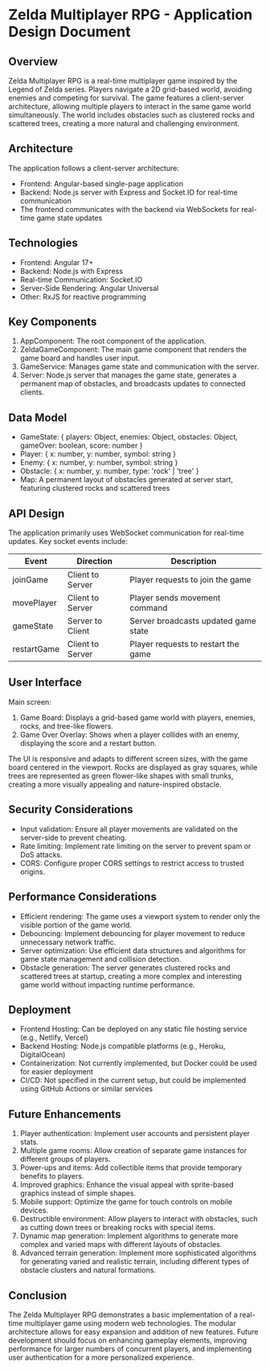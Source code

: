 # Zelda Multiplayer RPG - Application Design Document

## Overview
Zelda Multiplayer RPG is a real-time multiplayer game inspired by the Legend of Zelda series. Players navigate a 2D grid-based world, avoiding enemies and competing for survival. The game features a client-server architecture, allowing multiple players to interact in the same game world simultaneously. The world includes obstacles such as clustered rocks and scattered trees, creating a more natural and challenging environment.

## Architecture
The application follows a client-server architecture:
- Frontend: Angular-based single-page application
- Backend: Node.js server with Express and Socket.IO for real-time communication
- The frontend communicates with the backend via WebSockets for real-time game state updates

## Technologies
- Frontend: Angular 17+
- Backend: Node.js with Express
- Real-time Communication: Socket.IO
- Server-Side Rendering: Angular Universal
- Other: RxJS for reactive programming

## Key Components
1. AppComponent: The root component of the application.
2. ZeldaGameComponent: The main game component that renders the game board and handles user input.
3. GameService: Manages game state and communication with the server.
4. Server: Node.js server that manages the game state, generates a permanent map of obstacles, and broadcasts updates to connected clients.

## Data Model
- GameState: { players: Object, enemies: Object, obstacles: Object, gameOver: boolean, score: number }
- Player: { x: number, y: number, symbol: string }
- Enemy: { x: number, y: number, symbol: string }
- Obstacle: { x: number, y: number, type: 'rock' | 'tree' }
- Map: A permanent layout of obstacles generated at server start, featuring clustered rocks and scattered trees

## API Design
The application primarily uses WebSocket communication for real-time updates. Key socket events include:

| Event | Direction | Description |
|-------|-----------|-------------|
| joinGame | Client to Server | Player requests to join the game |
| movePlayer | Client to Server | Player sends movement command |
| gameState | Server to Client | Server broadcasts updated game state |
| restartGame | Client to Server | Player requests to restart the game |

## User Interface
Main screen:
1. Game Board: Displays a grid-based game world with players, enemies, rocks, and tree-like flowers.
2. Game Over Overlay: Shows when a player collides with an enemy, displaying the score and a restart button.

The UI is responsive and adapts to different screen sizes, with the game board centered in the viewport. Rocks are displayed as gray squares, while trees are represented as green flower-like shapes with small trunks, creating a more visually appealing and nature-inspired obstacle.

## Security Considerations
- Input validation: Ensure all player movements are validated on the server-side to prevent cheating.
- Rate limiting: Implement rate limiting on the server to prevent spam or DoS attacks.
- CORS: Configure proper CORS settings to restrict access to trusted origins.

## Performance Considerations
- Efficient rendering: The game uses a viewport system to render only the visible portion of the game world.
- Debouncing: Implement debouncing for player movement to reduce unnecessary network traffic.
- Server optimization: Use efficient data structures and algorithms for game state management and collision detection.
- Obstacle generation: The server generates clustered rocks and scattered trees at startup, creating a more complex and interesting game world without impacting runtime performance.

## Deployment
- Frontend Hosting: Can be deployed on any static file hosting service (e.g., Netlify, Vercel)
- Backend Hosting: Node.js compatible platforms (e.g., Heroku, DigitalOcean)
- Containerization: Not currently implemented, but Docker could be used for easier deployment
- CI/CD: Not specified in the current setup, but could be implemented using GitHub Actions or similar services

## Future Enhancements
1. Player authentication: Implement user accounts and persistent player stats.
2. Multiple game rooms: Allow creation of separate game instances for different groups of players.
3. Power-ups and items: Add collectible items that provide temporary benefits to players.
4. Improved graphics: Enhance the visual appeal with sprite-based graphics instead of simple shapes.
5. Mobile support: Optimize the game for touch controls on mobile devices.
6. Destructible environment: Allow players to interact with obstacles, such as cutting down trees or breaking rocks with special items.
7. Dynamic map generation: Implement algorithms to generate more complex and varied maps with different layouts of obstacles.
8. Advanced terrain generation: Implement more sophisticated algorithms for generating varied and realistic terrain, including different types of obstacle clusters and natural formations.

## Conclusion
The Zelda Multiplayer RPG demonstrates a basic implementation of a real-time multiplayer game using modern web technologies. The modular architecture allows for easy expansion and addition of new features. Future development should focus on enhancing gameplay elements, improving performance for larger numbers of concurrent players, and implementing user authentication for a more personalized experience.
